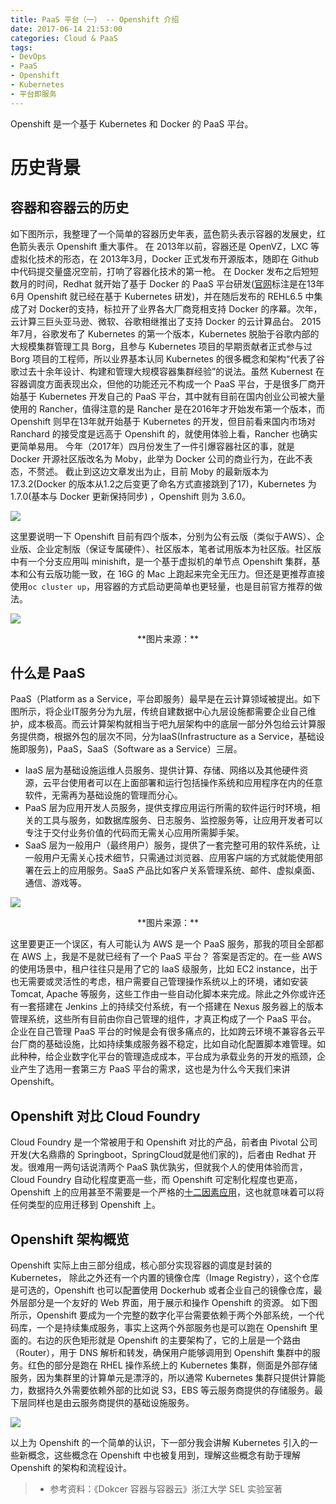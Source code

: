 ```yaml
---
title: PaaS 平台（一） -- Openshift 介绍
date: 2017-06-14 21:53:00
categories: Cloud & PaaS
tags: 
- DevOps
- PaaS
- Openshift
- Kubernetes
- 平台即服务
---
```

Openshift 是一个基于 Kubernetes 和 Docker 的 PaaS 平台。

# 历史背景

## 容器和容器云的历史

如下图所示，我整理了一个简单的容器历史年表，蓝色箭头表示容器的发展史，红色箭头表示 Openshift 重大事件。
在 2013年以前，容器还是 OpenVZ，LXC 等虚拟化技术的形态，在 2013年3月，Docker 正式发布开源版本，随即在 Github 中代码提交量盛况空前，打响了容器化技术的第一枪。
在 Docker 发布之后短短数月的时间，Redhat 就开始了基于 Docker 的 PaaS 平台研发([官网](https://www.openshift.org/)标注是在13年6月 Openshift 就已经在基于 Kubernetes 研发)，并在随后发布的 REHL6.5 中集成了对 Docker的支持，标拉开了业界各大厂商竞相支持 Docker 的序幕。次年，云计算三巨头亚马逊、微软、谷歌相继推出了支持 Docker 的云计算品台。
2015年7月，谷歌发布了 Kubernetes 的第一个版本，Kubernetes 脱胎于谷歌内部的大规模集群管理工具 Borg，且参与 Kubernetes 项目的早期贡献者正式参与过 Borg 项目的工程师，所以业界基本认同 Kubernetes 的很多概念和架构“代表了谷歌过去十余年设计、构建和管理大规模容器集群经验”的说法。虽然 Kubernest 在容器调度方面表现出众，但他的功能还元不构成一个 PaaS 平台，于是很多厂商开始基于 Kubernetes 开发自己的 PaaS 平台，其中就有目前在国内创业公司被大量使用的 Rancher，值得注意的是 Rancher 是在2016年才开始发布第一个版本，而 Openshift 则早在13年就开始基于 Kubernetes 的开发，但目前看来国内市场对 Ranchard 的接受度是远高于 Openshift 的，就使用体验上看，Rancher 也确实更简单易用。
今年（2017年）四月份发生了一件引爆容器社区的事，就是 Docker 开源社区版改名为 Moby，此举为 Docker 公司的商业行为，在此不表态，不赘述。
截止到这边文章发出为止，目前 Moby 的最新版本为 17.3.2(Docker 的版本从1.2之后变更了命名方式直接跳到了17)，Kubernetes 为1.7.0(基本与 Docker 更新保持同步) ，Openshift 则为 3.6.0。

![](/images/container_timeline.png)

这里要说明一下 Openshift 目前有四个版本，分别为公有云版（类似于AWS）、企业版、企业定制版（保证专属硬件）、社区版本，笔者试用版本为社区版。社区版中有一个分支应用叫 minishift，是一个基于虚拟机的单节点 Openshift 集群，基本和公有云版功能一致，在 16G 的 Mac 上跑起来完全无压力。但还是更推荐直接使用```oc cluster up```，用容器的方式启动更简单也更轻量，也是目前官方推荐的做法。

![](/images/openshift_version.png)
<center>**图片来源：**<https://docs.openshift.com/></center>

## 什么是 PaaS

PaaS（Platform as a Service，平台即服务）最早是在云计算领域被提出。如下图所示，将企业IT服务分为九层，传统自建数据中心九层设施都需要企业自己维护，成本极高。而云计算架构就相当于吧九层架构中的底层一部分外包给云计算服务提供商，根据外包的层次不同，分为IaaS(Infrastructure as a Service，基础设施即服务)，PaaS，SaaS（Software as a Service）三层。

- IaaS 层为基础设施运维人员服务、提供计算、存储、网络以及其他硬件资源，云平台使用者可以在上面部署和运行包括操作系统和应用程序在内的任意软件，无需再为基础设施的管理而分心。
- PaaS 层为应用开发人员服务，提供支撑应用运行所需的软件运行时环境，相关的工具与服务，如数据库服务、日志服务、监控服务等，让应用开发者可以专注于交付业务价值的代码而无需关心应用所需脚手架。
- SaaS 层为一般用户（最终用户）服务，提供了一套完整可用的软件系统，让一般用户无需关心技术细节，只需通过浏览器、应用客户端的方式就能使用部署在云上的应用服务。SaaS 产品比如客户关系管理系统、邮件、虚拟桌面、通信、游戏等。

![](/images/IaaS_PaaS_SaaS.png)
<center>**图片来源：**<https://mycloudblog7.wordpress.com/2013/06/19/who-manages-cloud-iaas-paas-and-saas-services/></center>

这里要更正一个误区，有人可能认为 AWS 是一个 PaaS 服务，那我的项目全部都在 AWS 上，我是不是就已经有了一个 PaaS 平台？
答案是否定的。在一些 AWS 的使用场景中，租户往往只是用了它的 IaaS 级服务，比如 EC2 instance，出于也无需要或灵活性的考虑，租户需要自己管理操作系统以上的环境，诸如安装 Tomcat, Apache 等服务，这些工作由一些自动化脚本来完成。除此之外你或许还有一套搭建在 Jenkins 上的持续交付系统，有一个搭建在 Nexus 服务器上的版本管理系统，这些所有目前由你自己管理的组件，才真正构成了一个 PaaS 平台。
企业在自己管理 PaaS 平台的时候是会有很多痛点的，比如跨云环境不兼容各云平台厂商的基础设施，比如持续集成服务器不稳定，比如自动化配置脚本难管理。如此种种，给企业数字化平台的管理造成成本，平台成为承载业务的开发的瓶颈，企业产生了选用一套第三方 PaaS 平台的需求，这也是为什么今天我们来讲 Openshift。

## Openshift 对比 Cloud Foundry

Cloud Foundry 是一个常被用于和 Openshift 对比的产品，前者由 Pivotal 公司开发(大名鼎鼎的 Springboot，SpringCloud就是他们家的)，后者由 Redhat 开发。很难用一两句话说清两个 PaaS 孰优孰劣，但就我个人的使用体验而言，Cloud Foundry 自动化程度更高一些，而 Openshift 可定制化程度也更高，Openshift 上的应用甚至不需要是一个严格的[十二因素应用](https://12factor.net/)，这也就意味着可以将任何类型的应用迁移到 Openshift 上。

## Openshift 架构概览

Openshift 实际上由三部分组成，核心部分实现容器的调度是封装的 Kubernetes， 除此之外还有一个内置的镜像仓库（Image Registry），这个仓库是可选的，Openshift 也可以配置使用 Dockerhub 或者企业自己的镜像仓库，最外层部分是一个友好的 Web 界面，用于展示和操作 Openshift 的资源。
如下图所示，Openshift 要成为一个完整的数字化平台需要依赖于两个外部系统，一个代码库，一个是持续集成服务，事实上这两个外部服务也是可以跑在 Openshift 里面的。右边的灰色矩形就是 Openshift 的主要架构了，它的上层是一个路由（Router），用于 DNS 解析和转发，确保用户能够调用到 Openshift 集群中的服务。红色的部分是跑在 RHEL 操作系统上的 Kubernetes 集群，侧面是外部存储服务，因为集群里的计算单元是漂浮的，所以通常 Kubernetes 集群只提供计算能力，数据持久外需要依赖外部的比如说 S3，EBS 等云服务商提供的存储服务。最下层同样也是由云服务商提供的基础设施服务。

![](/images/openshift_infrastracture.png)

以上为 Openshift 的一个简单的认识，下一部分我会讲解 Kubernetes 引入的一些新概念，这些概念在 Openshift 中也被复用到，理解这些概念有助于理解 Openshift 的架构和流程设计。

> * 参考资料：《Dokcer 容器与容器云》浙江大学 SEL 实验室著
